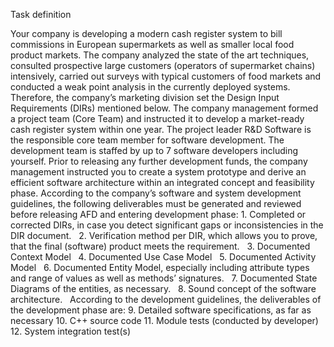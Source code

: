 Task definition

Your company is developing a modern cash register system to bill commissions in European supermarkets as well as smaller local food product markets. The company analyzed the state of the art techniques, consulted prospective large customers (operators of supermarket chains) intensively, carried out surveys with typical customers of food markets and conducted a weak point analysis in the currently deployed systems. Therefore, the company’s marketing division set the Design Input Requirements (DIRs) mentioned below. The company management formed a project team (Core Team) and instructed it to develop a market-ready cash register system within one year. The project leader R&D Software is the responsible core team member for software development. The development team is staffed by up to 7 software developers including yourself. 
Prior to releasing any further development funds, the company management instructed you to create a system prototype and derive an efficient software architecture within an integrated concept and feasibility phase. 
According to the company’s software and system development guidelines, the following deliverables must be generated and reviewed before releasing AFD and entering development phase: 
	1.	Completed or corrected DIRs, in case you detect significant gaps or inconsistencies in the DIR document.  
	2.	Verification method per DIR, which allows you to prove, that the final (software) product meets the requirement.  
	3.	Documented Context Model  
	4.	Documented Use Case Model  
	5.	Documented Activity Model  
	6.	Documented Entity Model, especially including attribute types and range of values as well as methods’ signatures.  
	7.	Documented State Diagrams of the entities, as necessary.  
	8.	Sound concept of the software architecture.  
According to the development guidelines, the deliverables of the development phase are: 
9. Detailed software specifications, as far as necessary 10. C++ source code 11. Module tests (conducted by developer) 12. System integration test(s) 

